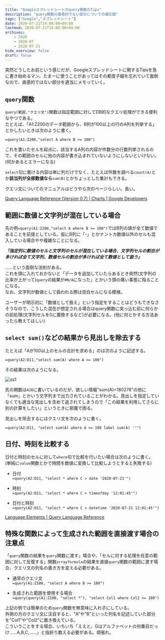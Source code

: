 ```yaml
---
title: "Googleスプレッドシートのquery関数のTips"
description: "query関数の直感的でない部分についての備忘録"
tags: ["Google","スプレッドシート"]
date: 2020-07-21T14:00:00+09:00
lastmod: 2020-07-21T14:00:00+09:00
archives:
    - 2020
    - 2020-07
    - 2020-07-21
hide_overview: false
draft: false
---
```


突然どうしたお前という感じだが、Googleスプレッドシートに関するTipsを急に書き始めるマン。たまーに使うことがあってはその都度子細を忘れていて面倒なので、直感的ではない部分を適当にメモっていく。

## ```query```関数

```query(範囲,"クエリ文")```関数は指定範囲に対してDB的なクエリ処理ができる便利なやつである。  
たとえば、「A1:Z200のデータ範囲から、B列が100以上の行のA列を列挙する」とかしたいときは次のように書く。

```=query(A1:Z200,"select A where B >= 100")```

これを書いたセルを起点に、該当するA列の内容が件数分の行数列挙されるので、その範囲のセルに他の内容が書き込まれていないようにしないといけない。(何かあるとエラーになる)

```select```句に書ける内容は単に列だけでなく、たとえば件数を調べる```count(A)```とか**該当列が全部数値なら**```sum(B)```とかちょっとした集計もできる。

クエリ文についてのマニュアルはどうやら次のページらしい。長い。

[Query Language Reference (Version 0.7) | Charts | Google Developers](https://developers.google.com/chart/interactive/docs/querylanguage)

## 範囲に数値と文字列が混在している場合

先の例```=query(A1:Z200,"select A where B >= 100")```ではB列の値が全て数値であることを前提としている。仮にB列に「-」とかナントカ数値以外のセルも混入している場合やや複雑なことになる。

***「指定列に数値のセルと文字列のセルが混在している場合、文字列セルの割合が多ければ全て文字列、数値セルの割合が多ければ全て数値として扱う」***

……という面倒な法則がある。  
これを頭に入れておかないと「データを追加していたらあるとき突然(文字列の比率が上がって)```query```の結果が```#N/A```になった」とかいう頭の痛い事態に陥ることになる。  
なお、文字列が数値として扱われる際は空白セルになる模様。

ユーザーが明示的に「数値として扱え」という指定をすることはどうもできなさそうなので、こうした混在が想定される場合はquery関数に突っ込む前に何らかの前処理(文字列セルを0に置換するなど)が必要になる。(他に何とかする方法あったら教えてほしい)

## ```select sum()```などの結果から見出しを除去する

たとえば「Aが100以上のセルの合計を求める」のは次のように記述する。

```=query(A2:D11,"select sum(A) where A >= 100")```

その結果は次のようになる。

![ss1](/images/2020/07_21_00_01.png)

先の関数は```A20```に書いているのだが、欲しい情報"sum(A)=180278"の他に「sum」とかいう文字列まで出力されていることがわかる。見出しを指定していなくても適当な見出しを含めて返されてしまうので「この結果を利用してさらに別の計算をしたい」というときに邪魔で困る。

見出しを除去するにはクエリ文を次のように書く。

```=query(A2:D11, "select sum(A) where A >= 100 label sum(A) ''")```

## 日付、時刻を比較する

日付と時刻のセルに対して```where```句で比較を行いたい場合は次のように書く。  
(単純に```value```関数とかで時間を数値に変換して比較しようとすると失敗する)

- 日付  
    ```=query(A2:D11, "select * where C > date '2020-07-21'")```

- 時刻  
    ```=query(A2:D11, "select * where C > timeofday '12:01:45'")```

- 日付と時刻  
    ```=query(A2:D11, "select * where C > datetime '2020-07-21 12:01:45'")```

[Language Elements | Query Language Reference](https://developers.google.com/chart/interactive/docs/querylanguage#language-elements)

## 特殊な関数によって生成された範囲を直接渡す場合の注意点

「```query```関数の結果を```query```関数に渡す」場合や、「セルに対する処理を任意の範囲に対して反復する」関数```arrayformula```の結果を直接```query```関数の範囲に渡す場合、クエリ文の列名の書き方を変える必要がある。  

- 通常のクエリ文  
    ```=query(A1:Z100, "select A where B >= 100")```

- 生成された範囲を使用する場合  
    ```=query(query(A1:Z100, "select *"), "select Col1 where Col2 >= 100")```

上記の例では簡単のため```query```関数を無意味に入れ子にしている。  
外側の方のクエリ文に注目すると、"A"や"B"といった列名を記述していた部分を"Col1"や"Col2"に置き換えている。  
こういうことをする場合、いちいち「ええと、Gはアルファベットの何番目だっけ……A,B,C,……」と指折り数える必要がある。頑張れ。
